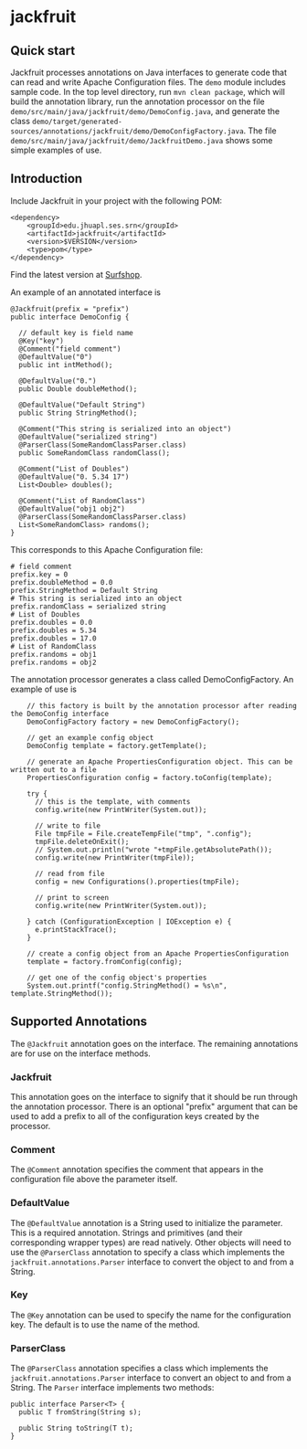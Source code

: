# jackfruit

## Quick start

Jackfruit processes annotations on Java interfaces to generate code that can read and write Apache Configuration files.  The `demo` module includes sample code.  In the top level directory, run `mvn clean package`, which will build the annotation library, run the annotation processor on the file `demo/src/main/java/jackfruit/demo/DemoConfig.java`, and generate the class `demo/target/generated-sources/annotations/jackfruit/demo/DemoConfigFactory.java`.  The file `demo/src/main/java/jackfruit/demo/JackfruitDemo.java` shows some simple examples of use.

## Introduction

Include Jackfruit in your project with the following POM:

```
<dependency>
    <groupId>edu.jhuapl.ses.srn</groupId>
    <artifactId>jackfruit</artifactId>
    <version>$VERSION</version>
    <type>pom</type>
</dependency>
```

Find the latest version at [Surfshop](http://surfshop:8082/ui/repos/tree/General/libs-snapshot-local/edu/jhuapl/ses/srn/jackfruit/).

An example of an annotated interface is
```
@Jackfruit(prefix = "prefix")
public interface DemoConfig {

  // default key is field name
  @Key("key")
  @Comment("field comment")
  @DefaultValue("0")
  public int intMethod();

  @DefaultValue("0.")
  public Double doubleMethod();

  @DefaultValue("Default String")
  public String StringMethod();

  @Comment("This string is serialized into an object")
  @DefaultValue("serialized string")
  @ParserClass(SomeRandomClassParser.class)
  public SomeRandomClass randomClass();

  @Comment("List of Doubles")
  @DefaultValue("0. 5.34 17")
  List<Double> doubles();
  
  @Comment("List of RandomClass")
  @DefaultValue("obj1 obj2")
  @ParserClass(SomeRandomClassParser.class)
  List<SomeRandomClass> randoms();
}
```

This corresponds to this Apache Configuration file:
```
# field comment
prefix.key = 0
prefix.doubleMethod = 0.0
prefix.StringMethod = Default String
# This string is serialized into an object
prefix.randomClass = serialized string
# List of Doubles
prefix.doubles = 0.0
prefix.doubles = 5.34
prefix.doubles = 17.0
# List of RandomClass
prefix.randoms = obj1
prefix.randoms = obj2
```

The annotation processor generates a class called DemoConfigFactory.  An example of use is
```
    // this factory is built by the annotation processor after reading the DemoConfig interface
    DemoConfigFactory factory = new DemoConfigFactory();

    // get an example config object
    DemoConfig template = factory.getTemplate();

    // generate an Apache PropertiesConfiguration object. This can be written out to a file
    PropertiesConfiguration config = factory.toConfig(template);

    try {
      // this is the template, with comments
      config.write(new PrintWriter(System.out));

      // write to file
      File tmpFile = File.createTempFile("tmp", ".config");
      tmpFile.deleteOnExit();
      // System.out.println("wrote "+tmpFile.getAbsolutePath());
      config.write(new PrintWriter(tmpFile));

      // read from file
      config = new Configurations().properties(tmpFile);

      // print to screen 
      config.write(new PrintWriter(System.out));

    } catch (ConfigurationException | IOException e) {
      e.printStackTrace();
    }

    // create a config object from an Apache PropertiesConfiguration
    template = factory.fromConfig(config);

    // get one of the config object's properties
    System.out.printf("config.StringMethod() = %s\n", template.StringMethod());
```

## Supported Annotations

The `@Jackfruit` annotation goes on the interface.  The remaining annotations are for use on the interface methods.

### Jackfruit
This annotation goes on the interface to signify that it should be run through the annotation processor.  There is an optional "prefix" argument that can be used to add a prefix to all of the configuration keys created by the processor.

### Comment

The `@Comment` annotation specifies the comment that appears in the configuration file above the parameter itself.

### DefaultValue

The `@DefaultValue` annotation is a String used to initialize the parameter.  This is a required annotation.  Strings and primitives (and their corresponding wrapper types) are read natively.  Other objects will need to use the `@ParserClass` annotation to specify a class which implements the `jackfruit.annotations.Parser` interface to convert the object to and from a String.

### Key

The `@Key` annotation can be used to specify the name for the configuration key.  The default is to use the name of the method.

### ParserClass

The `@ParserClass` annotation specifies a class which implements the `jackfruit.annotations.Parser` interface to convert an object to and from a String.  The `Parser` interface implements two methods:

```
public interface Parser<T> {
  public T fromString(String s);

  public String toString(T t);
}
```
